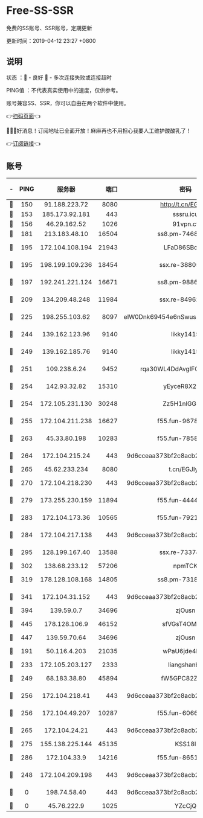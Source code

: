 # Free-SS-SSR

免费的SS账号、SSR账号，定期更新

更新时间：2019-04-12 23:27 +0800

## 说明

状态     ：🙂 - 良好 🙁 - 多次连接失败或连接超时

PING值   ：不代表真实使用中的速度，仅供参考。

账号兼容SS、SSR，你可以自由在两个软件中使用。

👉[扫码页面](https://liesauer.github.io/Free-SS-SSR/)👈

🎉🎉🎉好消息！订阅地址已全面开放！麻麻再也不用担心我要人工维护酸酸乳了！

👉[订阅链接](https://www.liesauer.net/yogurt/subscribe?ACCESS_TOKEN=DAYxR3mMaZAsaqUb)👈

## 账号

|-|PING|服务器|端口|密码|加密方式|区域|
|:----:|:----:|:-----:|-----:|:----:|:----:|:----:|
|🙂|150|91.188.223.72|8080|http://t.cn/EGJIyrl|rc4-md5|RU|
|🙂|153|185.173.92.181|443|sssru.icu|rc4-md5|RU|
|🙂|156|46.29.162.52|1026|91vpn.cf|rc4-md5|RU|
|🙂|181|213.183.48.10|16504|ss8.pm-74689869|rc4-md5|RU|
|🙂|195|172.104.108.194|21943|LFaD86SBq2lY|aes-256-cfb|JP|
|🙂|195|198.199.109.236|18454|ssx.re-38805389|aes-256-cfb|US|
|🙂|197|192.241.221.124|16671|ss8.pm-98861372|aes-256-cfb|US|
|🙂|209|134.209.48.248|11984|ssx.re-84962517|aes-256-cfb|US|
|🙂|225|198.255.103.62|8097|eIW0Dnk69454e6nSwuspv9DmS201tQ0D|aes-256-cfb|US|
|🙂|244|139.162.123.96|9140|likky1415|aes-256-cfb|JP|
|🙂|249|139.162.185.76|9140|likky1415|aes-256-cfb|DE|
|🙂|251|109.238.6.24|9452|rqa30WL4DdAvgIFG6Fs3znzTa|aes-256-cfb|FR|
|🙂|254|142.93.32.82|15310|yEyceR8X2EVd|aes-256-cfb|GB|
|🙂|254|172.105.231.130|30248|Zz5H1nlGGKHx|aes-256-cfb|JP|
|🙂|255|172.104.211.238|16627|f55.fun-96789632|aes-256-cfb|US|
|🙂|263|45.33.80.198|10283|f55.fun-78582823|aes-256-cfb|US|
|🙂|264|172.104.215.24|443|9d6cceaa373bf2c8acb22e60b6a58be6|aes-256-cfb|US|
|🙂|265|45.62.233.234|8080|t.cn/EGJIyrl|rc4-md5|CA|
|🙂|270|172.104.218.230|443|9d6cceaa373bf2c8acb22e60b6a58be6|aes-256-cfb|US|
|🙂|279|173.255.230.159|11894|f55.fun-44441803|aes-256-cfb|US|
|🙂|283|172.104.173.36|10565|f55.fun-79210636|aes-256-cfb|SG|
|🙂|284|172.104.217.138|443|9d6cceaa373bf2c8acb22e60b6a58be6|aes-256-cfb|US|
|🙂|295|128.199.167.40|13588|ssx.re-73374110|aes-256-cfb|SG|
|🙂|302|138.68.233.12|57206|npmTCK|rc4-md5|US|
|🙂|319|178.128.108.168|14805|ss8.pm-73188848|aes-256-cfb|SG|
|🙂|341|172.104.31.152|443|9d6cceaa373bf2c8acb22e60b6a58be6|aes-256-cfb|US|
|🙂|394|139.59.0.7|34696|zjOusn|chacha20|IN|
|🙂|445|178.128.106.9|46152|sfVGsT4OMxHC|aes-256-cfb|SG|
|🙂|447|139.59.70.64|34696|zjOusn|chacha20|IN|
|🙂|191|50.116.4.203|21035|wPaU6jde4NZT|aes-256-cfb|US|
|🙂|233|172.105.203.127|2333|liangshanbo|chacha20|JP|
|🙂|249|68.183.38.80|45894|fW5GPC82Z97G|aes-256-cfb|GB|
|🙂|256|172.104.218.41|443|9d6cceaa373bf2c8acb22e60b6a58be6|aes-256-cfb|US|
|🙂|256|172.104.49.207|10287|f55.fun-60668643|aes-256-cfb|SG|
|🙂|265|172.104.24.21|443|9d6cceaa373bf2c8acb22e60b6a58be6|aes-256-cfb|US|
|🙂|275|155.138.225.144|45135|KSS18l|rc4-md5|US|
|🙂|286|172.104.33.9|14216|f55.fun-86515358|aes-256-cfb|SG|
|🙁|248|172.104.209.198|443|9d6cceaa373bf2c8acb22e60b6a58be6|aes-256-cfb|US|
|🙁|0|198.74.58.40|443|9d6cceaa373bf2c8acb22e60b6a58be6|aes-256-cfb|US|
|🙁|0|45.76.222.9|1025|YZcCjQ|rc4-md5|JP|

